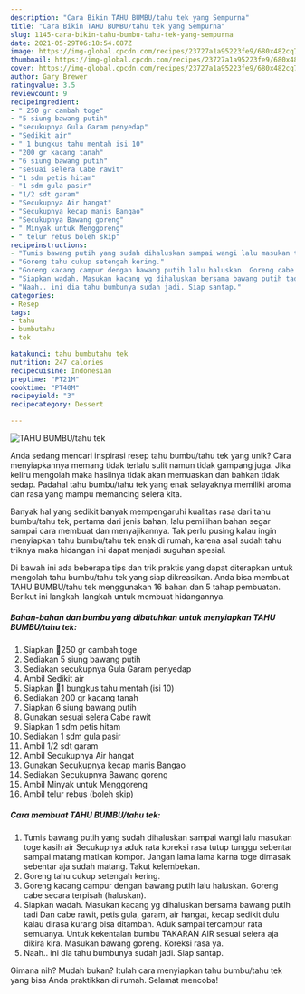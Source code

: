 ```yaml
---
description: "Cara Bikin TAHU BUMBU/tahu tek yang Sempurna"
title: "Cara Bikin TAHU BUMBU/tahu tek yang Sempurna"
slug: 1145-cara-bikin-tahu-bumbu-tahu-tek-yang-sempurna
date: 2021-05-29T06:18:54.087Z
image: https://img-global.cpcdn.com/recipes/23727a1a95223fe9/680x482cq70/tahu-bumbutahu-tek-foto-resep-utama.jpg
thumbnail: https://img-global.cpcdn.com/recipes/23727a1a95223fe9/680x482cq70/tahu-bumbutahu-tek-foto-resep-utama.jpg
cover: https://img-global.cpcdn.com/recipes/23727a1a95223fe9/680x482cq70/tahu-bumbutahu-tek-foto-resep-utama.jpg
author: Gary Brewer
ratingvalue: 3.5
reviewcount: 9
recipeingredient:
- " 250 gr cambah toge"
- "5 siung bawang putih"
- "secukupnya Gula Garam penyedap"
- "Sedikit air"
- " 1 bungkus tahu mentah isi 10"
- "200 gr kacang tanah"
- "6 siung bawang putih"
- "sesuai selera Cabe rawit"
- "1 sdm petis hitam"
- "1 sdm gula pasir"
- "1/2 sdt garam"
- "Secukupnya Air hangat"
- "Secukupnya kecap manis Bangao"
- "Secukupnya Bawang goreng"
- " Minyak untuk Menggoreng"
- " telur rebus boleh skip"
recipeinstructions:
- "Tumis bawang putih yang sudah dihaluskan sampai wangi lalu masukan toge kasih air Secukupnya aduk rata koreksi rasa tutup tunggu sebentar sampai matang matikan kompor. Jangan lama lama karna toge dimasak sebentar aja sudah matang. Takut kelembekan."
- "Goreng tahu cukup setengah kering."
- "Goreng kacang campur dengan bawang putih lalu haluskan. Goreng cabe secara terpisah (haluskan)."
- "Siapkan wadah. Masukan kacang yg dihaluskan bersama bawang putih tadi Dan cabe rawit, petis gula, garam, air hangat, kecap sedikit dulu kalau dirasa kurang bisa ditambah. Aduk sampai tercampur rata semuanya. Untuk kekentalan bumbu TAKARAN AIR sesuai selera aja dikira kira. Masukan bawang goreng. Koreksi rasa ya."
- "Naah.. ini dia tahu bumbunya sudah jadi. Siap santap."
categories:
- Resep
tags:
- tahu
- bumbutahu
- tek

katakunci: tahu bumbutahu tek 
nutrition: 247 calories
recipecuisine: Indonesian
preptime: "PT21M"
cooktime: "PT40M"
recipeyield: "3"
recipecategory: Dessert

---
```



![TAHU BUMBU/tahu tek](https://img-global.cpcdn.com/recipes/23727a1a95223fe9/680x482cq70/tahu-bumbutahu-tek-foto-resep-utama.jpg)

Anda sedang mencari inspirasi resep tahu bumbu/tahu tek yang unik? Cara menyiapkannya memang tidak terlalu sulit namun tidak gampang juga. Jika keliru mengolah maka hasilnya tidak akan memuaskan dan bahkan tidak sedap. Padahal tahu bumbu/tahu tek yang enak selayaknya memiliki aroma dan rasa yang mampu memancing selera kita.



Banyak hal yang sedikit banyak mempengaruhi kualitas rasa dari tahu bumbu/tahu tek, pertama dari jenis bahan, lalu pemilihan bahan segar sampai cara membuat dan menyajikannya. Tak perlu pusing kalau ingin menyiapkan tahu bumbu/tahu tek enak di rumah, karena asal sudah tahu triknya maka hidangan ini dapat menjadi suguhan spesial.


Di bawah ini ada beberapa tips dan trik praktis yang dapat diterapkan untuk mengolah tahu bumbu/tahu tek yang siap dikreasikan. Anda bisa membuat TAHU BUMBU/tahu tek menggunakan 16 bahan dan 5 tahap pembuatan. Berikut ini langkah-langkah untuk membuat hidangannya.

<!--inarticleads1-->

##### Bahan-bahan dan bumbu yang dibutuhkan untuk menyiapkan TAHU BUMBU/tahu tek:

1. Siapkan  🌺250 gr cambah toge
1. Sediakan 5 siung bawang putih
1. Sediakan secukupnya Gula Garam penyedap
1. Ambil Sedikit air
1. Siapkan  🌺1 bungkus tahu mentah (isi 10)
1. Sediakan 200 gr kacang tanah
1. Siapkan 6 siung bawang putih
1. Gunakan sesuai selera Cabe rawit
1. Siapkan 1 sdm petis hitam
1. Sediakan 1 sdm gula pasir
1. Ambil 1/2 sdt garam
1. Ambil Secukupnya Air hangat
1. Gunakan Secukupnya kecap manis Bangao
1. Sediakan Secukupnya Bawang goreng
1. Ambil  Minyak untuk Menggoreng
1. Ambil  telur rebus (boleh skip)




<!--inarticleads2-->

##### Cara membuat TAHU BUMBU/tahu tek:

1. Tumis bawang putih yang sudah dihaluskan sampai wangi lalu masukan toge kasih air Secukupnya aduk rata koreksi rasa tutup tunggu sebentar sampai matang matikan kompor. Jangan lama lama karna toge dimasak sebentar aja sudah matang. Takut kelembekan.
1. Goreng tahu cukup setengah kering.
1. Goreng kacang campur dengan bawang putih lalu haluskan. Goreng cabe secara terpisah (haluskan).
1. Siapkan wadah. Masukan kacang yg dihaluskan bersama bawang putih tadi Dan cabe rawit, petis gula, garam, air hangat, kecap sedikit dulu kalau dirasa kurang bisa ditambah. Aduk sampai tercampur rata semuanya. Untuk kekentalan bumbu TAKARAN AIR sesuai selera aja dikira kira. Masukan bawang goreng. Koreksi rasa ya.
1. Naah.. ini dia tahu bumbunya sudah jadi. Siap santap.




Gimana nih? Mudah bukan? Itulah cara menyiapkan tahu bumbu/tahu tek yang bisa Anda praktikkan di rumah. Selamat mencoba!

